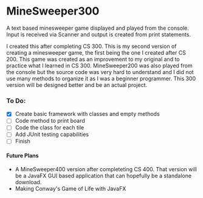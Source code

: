 # MineSweeper300
A text based minesweeper game displayed and played from the console.  Input is received via Scanner and output is created from print statements.

I created this after completing CS 300. This is my second version of creating a minesweeper game, the first being the one I created after CS 200. This game was created as an improvement to my original and to practice what I learned in CS 300. MineSweeper200 was also played from the console but the source code was very hard to understand and I did not use many methods to organize it as I was a beginner programmer. This 300 version will be designed better and be an actual project.

### To Do:
- [x] Create basic framework with classes and empty methods
- [ ] Code method to print board
- [ ] Code the class for each tile
- [ ] Add JUnit testing capabilities
- [ ] Finish

#### Future Plans

- A MineSweeper400 version after completeting CS 400. That version will be a JavaFX GUI based application that can hopefully be a standalone download.
- Making Conway's Game of Life with JavaFX
